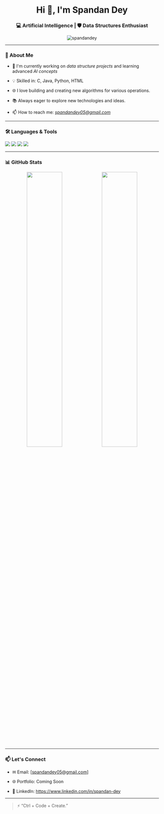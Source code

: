 <h1 align="center">Hi 👋, I'm Spandan Dey</h1>

<h3 align="center">💻 Artificial Intelligence | 🛡 Data Structures Enthusiast</h3>



<p align="center">

  <img src="https://komarev.com/ghpvc/?username=spandan1909&label=Profile%20views&color=0e75b6&style=flat" alt="spandandey" />

</p>



---



### 🌟 About Me

- 🔭 I'm currently working on *data structure projects* and learning advanced *AI concepts*  

- 💡 Skilled in: C, Java, Python, HTML  

- 🌐 I love building and creating new algorithms for various operations. 

- 📚 Always eager to explore new technologies and ideas.  

- 📫 How to reach me: *spandandey05@gmail.com* 



---



### 🛠 Languages & Tools

<p>

  <img src="https://img.shields.io/badge/C-00599C?style=for-the-badge&logo=c&logoColor=white" />

  <img src="https://img.shields.io/badge/Java-ED8B00?style=for-the-badge&logo=java&logoColor=white" />

  <img src="https://img.shields.io/badge/Python-3776AB?style=for-the-badge&logo=python&logoColor=white" />

  <img src="https://img.shields.io/badge/HTML5-E34F26?style=for-the-badge&logo=html5&logoColor=white" />

  
</p>



---



### 📊 GitHub Stats

<p align="center">

  <img src="https://github-readme-stats.vercel.app/api?username=spandan1909&show_icons=true&theme=radical" width="48%" />

  <img src="https://github-readme-stats.vercel.app/api/top-langs/?username=spandan1909&layout=compact&theme=radical" width="48%" />

</p>



---



### 📫 Let's Connect

- ✉ Email: [spandandey05@gmail.com]

- 🌐 Portfolio: Coming Soon

- 🔗 LinkedIn: https://www.linkedin.com/in/spandan-dey



---



> ⚡ “Ctrl + Code + Create.”
